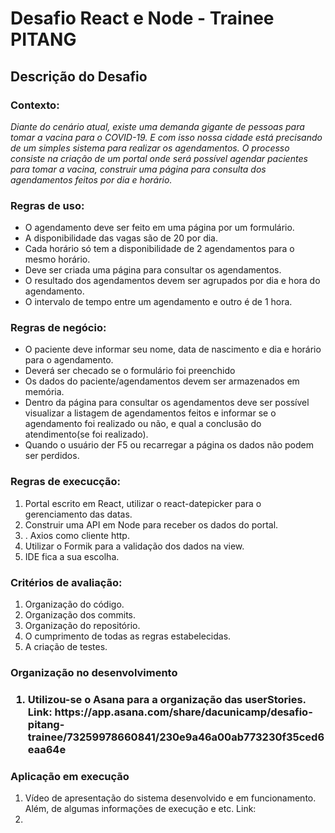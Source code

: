 # Desafio React e Node - Trainee PITANG

<h2>Descrição do Desafio</h2>

<h3>Contexto:</h3>

<i>Diante do cenário atual, existe uma demanda gigante de pessoas para tomar a vacina para
o COVID-19. E com isso nossa cidade está precisando de um simples sistema para realizar
os agendamentos.
O processo consiste na criação de um portal onde será possível agendar pacientes para
tomar a vacina, construir uma página para consulta dos agendamentos feitos por dia e
horário.</i>

<h3>Regras de uso:</h3>

<ul> 
 <li>O agendamento deve ser feito em uma página por um formulário.</li>
 <li>A disponibilidade das vagas são de 20 por dia.</li>
 <li>Cada horário só tem a disponibilidade de 2 agendamentos para o mesmo horário.</li>
 <li>Deve ser criada uma página para consultar os agendamentos.</li>
 <li>O resultado dos agendamentos devem ser agrupados por dia e hora do agendamento.</li>
 <li>O intervalo de tempo entre um agendamento e outro é de 1 hora.</li>
</ul>

<h3>Regras de negócio:</h3>

<ul> 
 <li>O paciente deve informar seu nome, data de nascimento e dia e horário para o agendamento.</li>
 <li>Deverá ser checado se o formulário foi preenchido</li>
 <li>Os dados do paciente/agendamentos devem ser armazenados em memória.</li>
 <li>Dentro da página para consultar os agendamentos deve ser possível visualizar a listagem de agendamentos feitos e informar se o agendamento foi realizado ou não, e qual a conclusão do atendimento(se foi realizado).</li>
 <li>Quando o usuário der F5 ou recarregar a página os dados não podem ser perdidos.</li>
</ul>

<h3>Regras de execucção:</h3>

<ol> 
 <li>Portal escrito em React, utilizar o react-datepicker para o gerenciamento das datas.</li>
 <li> Construir uma API em Node para receber os dados do portal.</li>
 <li>. Axios como cliente http.</li>
 <li>Utilizar o Formik para a validação dos dados na view.</li>
 <li>IDE fica a sua escolha.</li>
</ol>
  
<h3>Critérios de avaliação:</h3>

<ol> 
 <li>Organização do código.</li>
 <li>Organização dos commits.</li>
 <li>Organização do repositório.</li>
 <li>O cumprimento de todas as regras estabelecidas.</li>
 <li>A criação de testes.</li>
</ol>

<h3>Organização no desenvolvimento<h3>

<ol> 
<li>Utilizou-se o Asana para a organização das userStories. Link: https://app.asana.com/share/dacunicamp/desafio-pitang-trainee/73259978660841/230e9a46a00ab773230f35ced6eaa64e</li>
 </ol>
 
 <h3>Aplicação em execução</h3>

<ol><li>Vídeo de apresentação do sistema desenvolvido e em funcionamento. Além, de algumas informações de execução e etc. Link:<li></ol>




